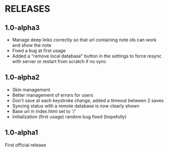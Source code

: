 # RELEASES 

## 1.0-alpha3
* Manage deep links correctly so that url containing note ids can work and show the note  
* Fixed a bug at first usage
* Added a "remove local database" button in the settings to force resync with server or restart from scratch if no sync

## 1.0-alpha2
* Skin management
* Better management of errors for users
* Don't save at each keystroke change, added a timeout between 2 saves
* Syncing status with a remote database is now clearly shown
* Base url in index.html set to '/'
* Initialization (first usage) random bug fixed (hopefully)

## 1.0-alpha1
First official release